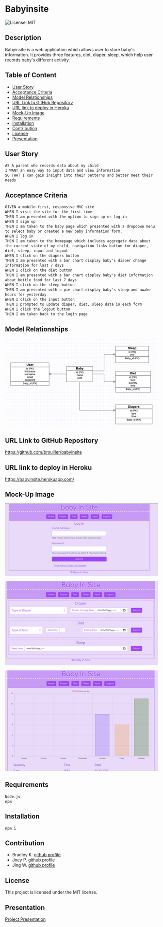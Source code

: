 # Babyinsite

![License: MIT](https://img.shields.io/badge/License-MIT-yellow.svg)

## Description

Babyinsite is a web application which allows user to store baby's information. It provides three features, diet, diaper, sleep, which help user records baby's different activity.

## Table of Content

- [User Story](#user-story)
- [Acceptance Criteria](#acceptance-criteria)
- [Model Relationships](#model-relationships)
- [URL Link to GitHub Repository](#url-link-to-github-repository)
- [URL link to deploy in Heroku](#url-link-to-deploy-in-heroku)
- [Mock-Up Image](#mock-up-image)
- [Requirements](#requirements)
- [Installation](#installation)
- [Contribution](#contribution)
- [License](#license)
- [Presentation](#presentation)

## User Story

```
AS A parent who records data about my child
I WANT an easy way to input data and view information
SO THAT I can gain insight into their patterns and better meet their needs
```

## Acceptance Criteria

```
GIVEN a mobile-first, responsive MVC site
WHEN I visit the site for the first time
THEN I am presented with the option to sign up or log in
WHEN I sign up
THEN I am taken to the baby page which presented with a dropdown menu to select baby or created a new baby information form.
WHEN I log in
THEN I am taken to the homepage which includes aggregate data about the current state of my child, navigation links button for diaper, diet, sleep, input and logout
WHEN I click on the diapers button
THEN I am presented with a bar chart display baby's diaper change information for last 7 days
WHEN I click on the diet button
THEN I am presented with a bar chart display baby's diet information about bottle food for last 7 days
WHEN I click on the sleep button
THEN I am presented with a pie chart display baby's sleep and awake hours for yesterday
WHEN I click on the input button
THEN I prompted to update diaper, diet, sleep data in each form
WHEN I click the logout button
THEN I am taken back to the login page
```

## Model Relationships

![model-relationship](./public/imgs/model-relation.png)

## URL Link to GitHub Repository

https://github.com/brouiller/babyinsite

## URL link to deploy in Heroku

https://babyinsite.herokuapp.com/

## Mock-Up Image

![login](./public/imgs/login-page.png)

![input](./public/imgs/form-page.png)

![diet](./public/imgs/diet-page.png)

## Requirements

```
Node.js
npm
```

## Installation

```
npm i
```

## Contribution

- Bradley K. [github profile](https://github.com/brouiller)
- Joey P. [github profile](https://github.com/JoeyGitsIt)
- Jing W. [github profile](https://github.com/jingwang6028)

## License

This project is licensed under the MIT license.

## Presentation

[Project Presentation](https://docs.google.com/presentation/d/10o8Qz0OXkdqnn8beGt_bT3jjWPvZXWe1jE3LSwX-ARI/edit#slide=id.gf1a6abc6fd_1_5)
